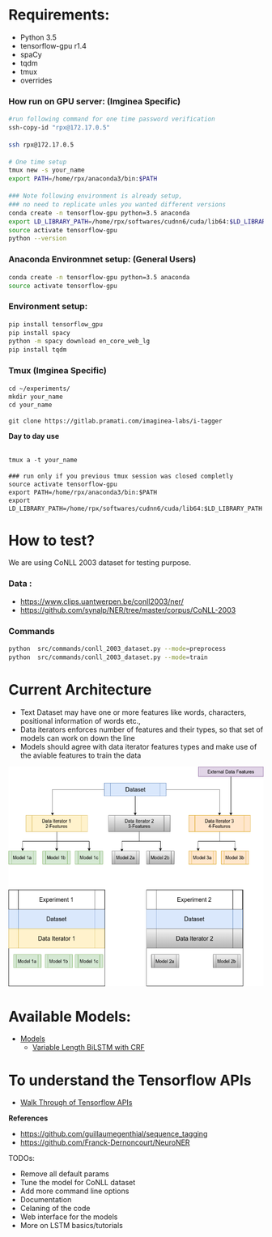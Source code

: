 # Requirements:
- Python 3.5
- tensorflow-gpu r1.4
- spaCy
- tqdm
- tmux
- overrides


### How run on GPU server: (Imginea Specific)

```bash
#run following command for one time password verification
ssh-copy-id "rpx@172.17.0.5"

ssh rpx@172.17.0.5

# One time setup
tmux new -s your_name
export PATH=/home/rpx/anaconda3/bin:$PATH

### Note following environment is already setup, 
### no need to replicate unles you wanted different versions
conda create -n tensorflow-gpu python=3.5 anaconda
export LD_LIBRARY_PATH=/home/rpx/softwares/cudnn6/cuda/lib64:$LD_LIBRARY_PATH
source activate tensorflow-gpu
python --version

```
### Anaconda Environmnet setup: (General Users)

```bash
conda create -n tensorflow-gpu python=3.5 anaconda
source activate tensorflow-gpu
```
### Environment setup:
```bash
pip install tensorflow_gpu
pip install spacy
python -m spacy download en_core_web_lg
pip install tqdm
```

### Tmux (Imginea Specific)
```
cd ~/experiments/
mkdir your_name
cd your_name

git clone https://gitlab.pramati.com/imaginea-labs/i-tagger

```
**Day to day use**
```

tmux a -t your_name

### run only if you previous tmux session was closed completly
source activate tensorflow-gpu
export PATH=/home/rpx/anaconda3/bin:$PATH
export LD_LIBRARY_PATH=/home/rpx/softwares/cudnn6/cuda/lib64:$LD_LIBRARY_PATH

```

# How to test?

We are using CoNLL 2003 dataset for testing purpose.

### Data :
- https://www.clips.uantwerpen.be/conll2003/ner/
- https://github.com/synalp/NER/tree/master/corpus/CoNLL-2003

### Commands
 
```bash
python  src/commands/conll_2003_dataset.py --mode=preprocess
python  src/commands/conll_2003_dataset.py --mode=train 
``` 

# Current Architecture

- Text Dataset may have one or more features like words, characters, positional information of words etc., 
- Data iterators enforces number of features and their types, so that set of models can work on down the line
- Models should agree with data iterator features types and make use of the aviable features to train the data


![](docs/images/i_tagger_architecture.png)

# Available Models:
- [Models](docs/models)
    - [Variable Length BiLSTM with CRF](docs/models/bilstm_crf_v0/BiLSTM_CRF_V0.md)

# To understand the Tensorflow APIs
- [Walk Through of Tensorflow APIs](notebooks/walk_through_of_tf_apis.ipynb)

**References**
- https://github.com/guillaumegenthial/sequence_tagging
- https://github.com/Franck-Dernoncourt/NeuroNER

TODOs:
- Remove all default params
- Tune the model for CoNLL dataset
- Add more command line options
- Documentation
- Celaning of the code
- Web interface for the models
- More on LSTM basics/tutorials